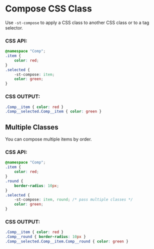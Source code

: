 # Compose CSS Class

Use `-st-compose` to apply a CSS class to another CSS class or to a tag selector.

### CSS API:
```css
@namespace "Comp";
.item {
    color: red;
}
.selected {
    -st-compose: item;
    color: green;
}
```

### CSS OUTPUT:
```css
.Comp__item { color: red }
.Comp__selected.Comp__item { color: green }
```

## Multiple Classes

You can compose multiple items by order.

### CSS API:
```css
@namespace "Comp";
.item {
    color: red;
}
.round {
    border-radius: 10px;
}
.selected {
    -st-compose: item, round; /* pass multiple classes */
    color: green;
}
```

### CSS OUTPUT:
```css
.Comp__item { color: red }
.Comp__round { border-radius: 10px }
.Comp__selected.Comp__item.Comp__round { color: green }
```
